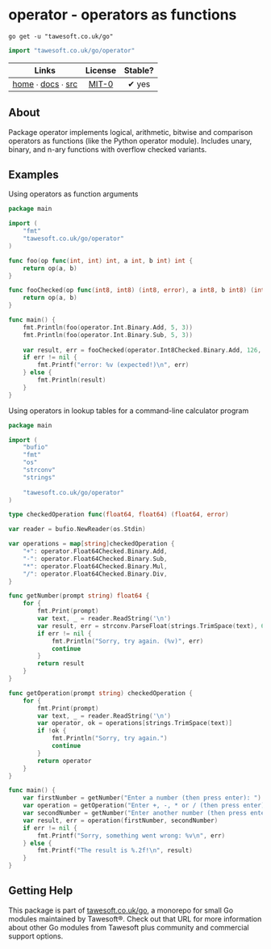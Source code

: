 # operator - operators as functions

```shell script
go get -u "tawesoft.co.uk/go"
```

```go
import "tawesoft.co.uk/go/operator"
```

|  Links  | License | Stable? |
|:-------:|:-------:|:-------:|
| [home][home_operator] ∙ [docs][docs_operator] ∙ [src][src_operator] | [MIT-0][copy_operator] | ✔ yes |

[home_operator]: https://tawesoft.co.uk/go/operator
[src_operator]:  https://github.com/tawesoft/go/tree/master/operator
[docs_operator]: https://www.tawesoft.co.uk/go/doc/operator
[copy_operator]: https://github.com/tawesoft/go/tree/master/operator/LICENSE.txt

## About

Package operator implements logical, arithmetic, bitwise and comparison
operators as functions (like the Python operator module). Includes unary,
binary, and n-ary functions with overflow checked variants.


## Examples


Using operators as function arguments
```go
package main

import (
    "fmt"
    "tawesoft.co.uk/go/operator"
)

func foo(op func(int, int) int, a int, b int) int {
    return op(a, b)
}

func fooChecked(op func(int8, int8) (int8, error), a int8, b int8) (int8, error) {
    return op(a, b)
}

func main() {
    fmt.Println(foo(operator.Int.Binary.Add, 5, 3))
    fmt.Println(foo(operator.Int.Binary.Sub, 5, 3))
    
    var result, err = fooChecked(operator.Int8Checked.Binary.Add, 126, 2) // max int8 is 127!
    if err != nil {
        fmt.Printf("error: %v (expected!)\n", err)
    } else {
        fmt.Println(result)
    }
}
```
Using operators in lookup tables for a command-line calculator program
```go
package main

import (
    "bufio"
    "fmt"
    "os"
    "strconv"
    "strings"
    
    "tawesoft.co.uk/go/operator"
)

type checkedOperation func(float64, float64) (float64, error)

var reader = bufio.NewReader(os.Stdin)

var operations = map[string]checkedOperation {
    "+": operator.Float64Checked.Binary.Add,
    "-": operator.Float64Checked.Binary.Sub,
    "*": operator.Float64Checked.Binary.Mul,
    "/": operator.Float64Checked.Binary.Div,
}

func getNumber(prompt string) float64 {
    for {
        fmt.Print(prompt)
        var text, _ = reader.ReadString('\n')
        var result, err = strconv.ParseFloat(strings.TrimSpace(text), 64)
        if err != nil {
            fmt.Println("Sorry, try again. (%v)", err)
            continue
        }
        return result
    }
}

func getOperation(prompt string) checkedOperation {
    for {
        fmt.Print(prompt)
        var text, _ = reader.ReadString('\n')
        var operator, ok = operations[strings.TrimSpace(text)]
        if !ok {
            fmt.Println("Sorry, try again.")
            continue
        }
        return operator
    }
}

func main() {
    var firstNumber = getNumber("Enter a number (then press enter): ")
    var operation = getOperation("Enter +, -, * or / (then press enter) for add, subtract, multiply, or divide: ")
    var secondNumber = getNumber("Enter another number (then press enter): ")
    var result, err = operation(firstNumber, secondNumber)
    if err != nil {
        fmt.Printf("Sorry, something went wrong: %v\n", err)
    } else {
        fmt.Printf("The result is %.2f!\n", result)
    }
}
```

## Getting Help

This package is part of [tawesoft.co.uk/go](https://www.tawesoft.co.uk/go),
a monorepo for small Go modules maintained by Tawesoft®.
Check out that URL for more information about other Go modules from
Tawesoft plus community and commercial support options.